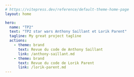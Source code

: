 ```yaml
---
# https://vitepress.dev/reference/default-theme-home-page
layout: home

hero:
  name: "TP2"
  text: "TP2 star wars Anthony Saillant et Lorik Parent"
  tagline: My great project tagline
  actions:
    - theme: brand
      text: Revue du code de Anthony Saillant
      link: /anthony-saillant.md
    - theme: brand
      text: Revue du code de Lorik Parent
      link: /lorik-parent.md
---
```

